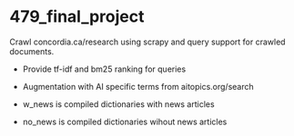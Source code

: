 # 479_final_project
Crawl concordia.ca/research using scrapy and query support for crawled documents.
* Provide tf-idf and bm25 ranking for queries
* Augmentation with AI specific terms from aitopics.org/search

* w_news is compiled dictionaries with news articles
* no_news is compiled dictionaries wihout news articles
